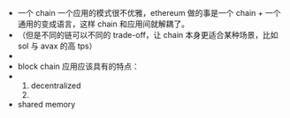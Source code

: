 - 一个 chain 一个应用的模式很不优雅，ethereum 做的事是一个 chain + 一个通用的变成语言，这样 chain 和应用间就解耦了。
- （但是不同的链可以不同的 trade-off，让 chain 本身更适合某种场景，比如 sol 与 avax 的高 tps）
-
- block chain 应用应该具有的特点：
- 1. decentralized
  2.
- shared memory